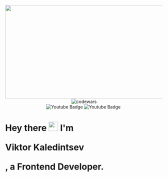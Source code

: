 <div id="header" align="center">
   <img src="https://mir-s3-cdn-cf.behance.net/project_modules/max_1200/4ff07986208593.5d9a654e92f36.gif" width="900" height="300/>
</div>
<br>
<div id="codewars" align="center" margin-top="30px">
<img src="https://www.codewars.com/users/Zit8/badges/small" alt="codewars"/>
</div>
<div id="badges" align="center">
  <img src="https://img.shields.io/badge/TG-white?style=for-the-badge&logo=telegram&logoColor=black" alt="Youtube Badge"/>
  <img src="https://img.shields.io/badge/VK-white?style=for-the-badge&logo=vk&logoColor=black" alt="Youtube Badge"/>
  <img src="https://komarev.com/ghpvc/?Zit8=your-github-username&style=flat-square&color=blue" alt=""/>
</div>

<h1>
  Hey there <img src="https://media.giphy.com/media/hvRJCLFzcasrR4ia7z/giphy.gif" width="30px"/> I'm <p color="yellow">Viktor Kaledintsev</p>, a Frontend Developer.
</h1>




